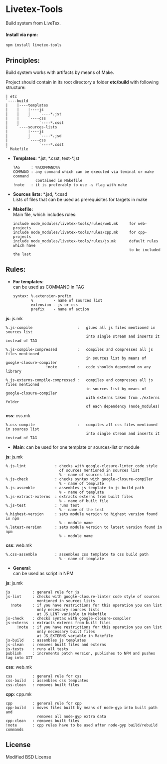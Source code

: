 # Livetex-Tools

Build system from LiveTex.

#### Install via npm:
    npm install livetex-tools


## Principles: 

Build system works with artifacts by means of Make.

Project should contain in its root directory a folder **etc/build** with following structure:

    | etc
    `----build  
    |    |----templates  
    |    |    |----js  
    |    |    |    `----*.jst  
    |    |    `----css  
    |    |         `----*.csst  
    |    `----sources-lists  
    |         |----js  
    |         |    `----*.jsd  
    |         `----css  
    |              `----*.csst  
    ` Makefile  
    
+ **Templates:** \*.jst, \*.csst, test-\*.jst
    ```
    TAG     : %%COMMAND%%    
    COMMAND : any command which can be executed via teminal or make command  
              contained in Makefile  
    !note   : it is preferably to use -s flag with make 
    ```

+ **Sources lists:** *.jsd, *.cssd  
Lists of files that can be used as prerequisites for targets in make  

+ **Makefile:**  
Main file, which includes rules:  
    
    ```
    include node_modules/livetex-tools/rules/web.mk     for web-projects  
    include node_modules/livetex-tools/rules/cpp.mk     for cpp-projects  
    include node_modules/livetex-tools/rules/js.mk      default rules which have  
                                                        to be included the last  
    ```

## Rules: 

+ **For templates**:     
can be used as COMMAND in TAG   

    ```
    syntax: %.extension-prefix
            %         - name of sources list
            extension - js or css
            prefix    - name of action
    ```
    
**js**: js.mk    

    %.js-compile                    :   glues all js files mentioned in sources list  
                                        into single stream and inserts it instead of TAG
                                        
    %.js-compile-compressed         :   compiles and compresses all js files mentioned  
                                        in sources list by means of google-closure-compiler  
                      !note         :   code shouldn dependend on any library
                                        
    %.js-externs-compile-compressed :   compiles and compresses all js files mentioned 
                                        in sources list by means of google-closure-compiler   
                                        with externs taken from ./externs folder   
                                        of each dependency (node_modules)
    
**css**: css.mk  

    %.css-compile                   :   compiles all css files mentioned in sources list   
                                        into single stream and inserts it instead of TAG


+ **Main**:
can be used for one template or sources-list or module

**js**: js.mk

    %.js-lint             : checks with google-closure-linter code style
                            of sources mentioned in sources list
                            % - name of sources list
    %.js-check            : checks syntax with google-closure-compiler
                            % - name of template
    %.js-assemble         : assembles js template to js build path
                            % - name of template
    %.js-extract-externs  : extracts externs from built files
                            % - name of built file
    %.js-test             : runs test
                            % - name of the test
    %.highest-version     : sets module version to highest version found in npm
                            % - module name
    %.latest-version      : sets module version to latest version found in npm
                            % - module name

**css**: web.mk

    %.css-assemble        : assembles css template to css build path
                            % - name of template


+ **General**:  
can be used as script in NPM  

**js**: js.mk  
    
    js          : general rule for js  
    js-lint     : checks with google-closure-linter code style of sources  
                  mentioned in sources lists   
      !note     : if you have restrictions for this operation you can list  
                  only necessary sources lists  
                  at JS_LINT variable in Makefile
    js-check    : checks syntax with google-closure-compiler     
    js-externs  : extracts externs from built files   
         !note  : if you have restrictions for this operation you can list  
                  only necessary built files  
                  at JS_EXTERNS variable in Makefile
    js-build    : assembles js templates  
    js-clean    : removes built files and externs
    js-tests    : runs all tests
    publish     : increments patch version, publishes to NPM and pushes tag into GIT  
    
**css**: web.mk     
    
    css         : general rule for css  
    css-build   : assembles css templates  
    css-clean   : removes built files  
    
**cpp**: cpp.mk   
    
    cpp         : general rule for cpp  
    cpp-build   : moves files built by means of node-gyp into built path and  
                  removes all node-gyp extra data  
    cpp-clean   : removes built files  
    !note       : cpp rules have to be used after node-gyp build/rebuild commands  
    
    
## License

Modified BSD License
